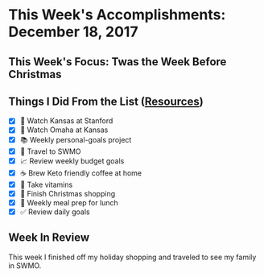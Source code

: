 # This Week's Accomplishments: December 18, 2017

## This Week's Focus: Twas the Week Before Christmas

## Things I Did From the List ([Resources](resources.md))

- [x] :basketball: Watch Kansas at Stanford
- [x] :basketball: Watch Omaha at Kansas
- [x] :books: Weekly personal-goals project
- [x] :car: Travel to SWMO
- [x] :chart_with_upwards_trend: Review weekly budget goals
- [x] :coffee: Brew Keto friendly coffee at home
- [x] :muscle: Take vitamins
- [x] :santa: Finish Christmas shopping
- [x] :stew: Weekly meal prep for lunch
- [x] :white_check_mark: Review daily goals

## Week In Review

This week I finished off my holiday shopping and traveled to see my family in SWMO. 
